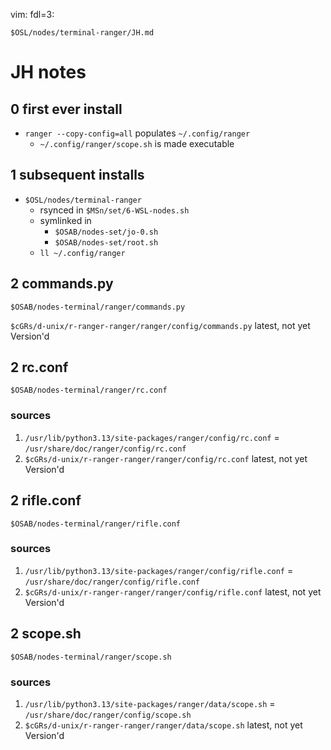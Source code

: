 vim: fdl=3:

    $OSL/nodes/terminal-ranger/JH.md

# JH notes

## 0 first ever install
- `ranger --copy-config=all` populates `~/.config/ranger`
    - `~/.config/ranger/scope.sh` is made executable

## 1 subsequent installs
- `$OSL/nodes/terminal-ranger`
    - rsynced in `$MSn/set/6-WSL-nodes.sh`
    - symlinked in
        - `$OSAB/nodes-set/jo-0.sh`
        - `$OSAB/nodes-set/root.sh`
    - `ll ~/.config/ranger`

## 2 commands.py
    $OSAB/nodes-terminal/ranger/commands.py

`$cGRs/d-unix/r-ranger-ranger/ranger/config/commands.py` latest, not yet Version'd

## 2 rc.conf
    $OSAB/nodes-terminal/ranger/rc.conf

### sources
1. `/usr/lib/python3.13/site-packages/ranger/config/rc.conf` = `/usr/share/doc/ranger/config/rc.conf`
2. `$cGRs/d-unix/r-ranger-ranger/ranger/config/rc.conf` latest, not yet Version'd

## 2 rifle.conf
    $OSAB/nodes-terminal/ranger/rifle.conf

### sources
1. `/usr/lib/python3.13/site-packages/ranger/config/rifle.conf` = `/usr/share/doc/ranger/config/rifle.conf`
2. `$cGRs/d-unix/r-ranger-ranger/ranger/config/rifle.conf` latest, not yet Version'd

## 2 scope.sh
    $OSAB/nodes-terminal/ranger/scope.sh

### sources
1. `/usr/lib/python3.13/site-packages/ranger/data/scope.sh` = `/usr/share/doc/ranger/config/scope.sh`
2. `$cGRs/d-unix/r-ranger-ranger/ranger/data/scope.sh` latest, not yet Version'd

